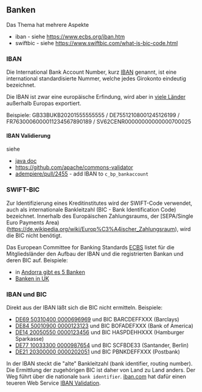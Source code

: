 ## Banken

Das Thema hat mehrere Aspekte
* iban - siehe https://www.ecbs.org/iban.htm
* swiftbic - siehe https://www.swiftbic.com/what-is-bic-code.html

### IBAN

Die International Bank Account Number, kurz [IBAN](https://www.iban.de/index.html) genannt, ist eine international standardisierte Nummer, welche jedes Girokonto eindeutig bezeichnet.

Die IBAN ist zwar eine europäische Erfindung, wird aber in [viele Länder](https://de.wikipedia.org/wiki/Internationale_Bankkontonummer) außerhalb Europas exportiert.

Beispiele: GB33BUKB20201555555555 / DE75512108001245126199 / FR7630006000011234567890189 / SV62CENR00000000000000700025

#### IBAN Validierung

siehe 
* [java doc](https://commons.apache.org/proper/commons-validator/apidocs/org/apache/commons/validator/routines/IBANValidator.html)
* https://github.com/apache/commons-validator
* [adempiere/pull/2455](https://github.com/adempiere/adempiere/pull/2455) - add IBAN to `c_bp_bankaccount`

### SWIFT-BIC

Zur Identifizierung eines Kreditinstitutes wird der SWIFT-Code verwendet, auch als internationale Bankleitzahl (BIC - Bank Identification Code) bezeichnet. Innerhalb des Europäischen Zahlungsraums, der [SEPA/Single Euro Payments Area)(https://de.wikipedia.org/wiki/Europ%C3%A4ischer_Zahlungsraum), wird die BIC nicht benötigt.

Das European Committee for Banking Standards [ECBS](https://www.ecbs.org/iban.htm) listet für die Mitgliedsländer den Aufbau der IBAN und die registrierten Bankan und deren BIC auf. Beispiele:

* in [Andorra gibt es 5 Banken](https://www.ecbs.org/banks/andorra/)
* [Banken in UK](https://www.ecbs.org/banks/united-kingdom/)

### IBAN und BIC

Direkt aus der IBAN läßt sich die BIC nicht ermitteln. Beispiele:

* [DE69 50310400 0000696969](https://www.iban.de/banks/barclays) und BIC BARCDEFFXXX (Barclays)
* [DE84 50010900 0000123123](https://www.iban.de/banks/bank-of-america) und BIC BOFADEFXXX (Bank of America)
* [DE14 20050550 0000123456](https://www.iban.de/banks/haspa) und BIC HASPDEHHXXX (Hamburger Sparkasse)
* [DE77 10033300 0000987654](https://www.iban.de/banks/santander) und BIC SCFBDE33 (Santander, Berlin)
* [DE21 20300000 0000202051](https://www.iban.de/banks/postbank) und BIC PBNKDEFFXXX (Postbank)

In der IBAN steckt die "alte" Bankleitzahl (bank identifier, routing number). Die Ermittlung der zugehörigen BIC ist daher von Land zu Land anders. Der Weg führt über die nationale `bank identifier`. [iban.com](https://www.iban.com/register) hat dafür einen teueren Web Service [IBAN Validation](https://www.iban.com/validation-api).
